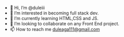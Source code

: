- 👋 Hi, I’m @duleiii
- 👀 I’m interested in becoming full stack dev.
- 🌱 I’m currently learning HTML,CSS and JS.
- 💞️ I’m looking to collaborate on any Front End project.
- 📫 How to reach me duleaga111@gmail.com

<!---
duleiii/duleiii is a ✨ special ✨ repository because its `README.md` (this file) appears on your GitHub profile.
You can click the Preview link to take a look at your changes.
--->
